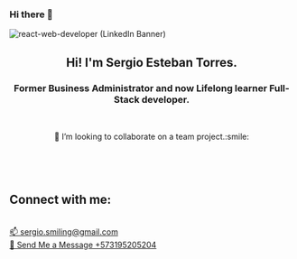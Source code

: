 ### Hi there 👋

![react-web-developer (LinkedIn Banner)](https://user-images.githubusercontent.com/64751892/163404303-678f3551-dc6d-499a-9c2e-cf0ba42e2b4f.gif)



<h2 align=center>Hi! I'm Sergio Esteban Torres.</h2>
<h3 align=center>Former Business Administrator and now Lifelong learner Full-Stack developer.</h3>
<br>
<p align="center">👯 I’m looking to collaborate on a team project.:smile:</p><br /> 
</p>
<br>
<h2 align="left">Connect with me:</h2>
<p align="left">
<br>
<a href="mailto:sergio.smiling@gmail.com" target="blank"> 📫 sergio.smiling@gmail.com </a>
<br>
<a href="https://api.whatsapp.com/send?phone=+573195205204"> 📲 Send Me a Message +573195205204</a>
